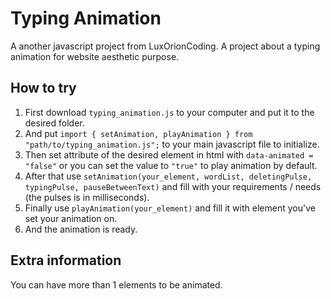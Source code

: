 # Typing Animation

A another javascript project from LuxOrionCoding. A project about a typing animation for website aesthetic purpose.

## How to try

1. First download `typing_animation.js` to your computer and put it to the desired folder.
2. And put `import { setAnimation, playAnimation } from "path/to/typing_animation.js";` to your main javascript file to initialize.
3. Then set attribute of the desired element in html with `data-animated = "false"` or you can set the value to `"true"` to play animation by default.
4. After that use `setAnimation(your_element, wordList, deletingPulse, typingPulse, pauseBetweenText)` and fill with your requirements / needs (the pulses is in milliseconds).
5. Finally use `playAnimation(your_element)` and fill it with element you've set your animation on.
6. And the animation is ready.

## Extra information

You can have more than 1 elements to be animated.

